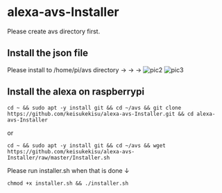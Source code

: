 # alexa-avs-Installer
Please create avs directory first.
## Install the json file
Please install to /home/pi/avs directory
→ → →
![pic2](https://github.com/keisukekisu/alexa-avs-Installer/blob/master/pic/pic2.png)
![pic3](https://github.com/keisukekisu/alexa-avs-Installer/blob/master/pic/pic3.png)
## Install the alexa on raspberrypi
```
cd ~ && sudo apt -y install git && cd ~/avs && git clone https://github.com/keisukekisu/alexa-avs-Installer.git && cd alexa-avs-Installer
```
or
```
cd ~ && sudo apt -y install git && cd ~/avs && wget https://github.com/keisukekisu/alexa-avs-Installer/raw/master/Installer.sh
```
Please run installer.sh when that is done ↓
```
chmod +x installer.sh && ./installer.sh
```
